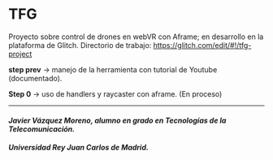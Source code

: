 # TFG


Proyecto sobre control de drones en webVR con Aframe; en desarrollo en la plataforma de Glitch. Directorio de trabajo: https://glitch.com/edit/#!/tfg-project

**step prev** -> manejo de la herramienta con tutorial de Youtube (documentado).

**Step 0** -> uso de handlers y raycaster con aframe. (En proceso)

--------------------------------------------------------------------------

#### *Javier Vázquez Moreno, alumno en grado en Tecnologías de la Telecomunicación.*
##### *Universidad Rey Juan Carlos de Madrid.* 
